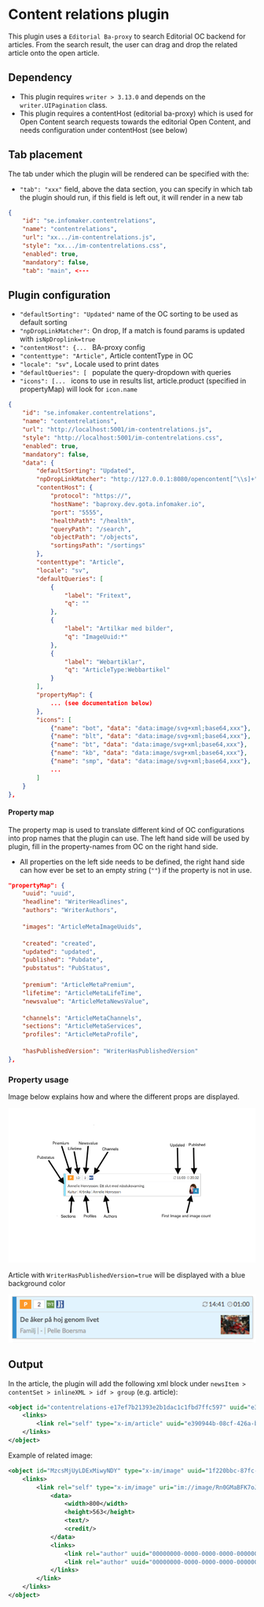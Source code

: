 # Content relations plugin

This plugin uses a `Editorial Ba-proxy` to search Editorial OC backend for articles. From the search result, the
user can drag and drop the related article onto the open article.

## Dependency

- This plugin requires `writer > 3.13.0` and depends on the `writer.UIPagination` class.
- This plugin requires a contentHost (editorial ba-proxy) which is used for Open Content search requests towards the editorial Open Content, and needs configuration under contentHost (see below)

## Tab placement
The tab under which the plugin will be rendered can be specified with the:

- `"tab": "xxx"` field, above the data section, you can specify in which tab the plugin should run, if this field is left out, it will render in a new tab

```json
{
    "id": "se.infomaker.contentrelations",
    "name": "contentrelations",
    "url": "xx.../im-contentrelations.js",
    "style": "xx.../im-contentrelations.css",
    "enabled": true,
    "mandatory": false,
    "tab": "main", <---
```

## Plugin configuration

- `"defaultSorting": "Updated"` name of the OC sorting to be used as default sorting
- `"npDropLinkMatcher":` On drop, If a match is found params is updated with `isNpDroplink=true`
- `"contentHost": {... ` BA-proxy config
- `"contenttype": "Article",` Article contentType in OC
- `"locale": "sv",` Locale used to print dates
- `"defaultQueries": [ ` populate the query-dropdown with queries
- `"icons": [... ` icons to use in results list, article.product (specified in propertyMap) will look for `icon.name`

```json
{
    "id": "se.infomaker.contentrelations",
    "name": "contentrelations",
    "url": "http://localhost:5001/im-contentrelations.js",
    "style": "http://localhost:5001/im-contentrelations.css",
    "enabled": true,
    "mandatory": false,
    "data": {
        "defaultSorting": "Updated",
        "npDropLinkMatcher": "http://127.0.0.1:8080/opencontent[^\\s]+",
        "contentHost": {
            "protocol": "https://",
            "hostName": "baproxy.dev.gota.infomaker.io",
            "port": "5555",
            "healthPath": "/health",
            "queryPath": "/search",
            "objectPath": "/objects",
            "sortingsPath": "/sortings"
        },
        "contenttype": "Article",
        "locale": "sv",
        "defaultQueries": [
            {
                "label": "Fritext",
                "q": ""
            },
            {
                "label": "Artilkar med bilder",
                "q": "ImageUuid:*"
            },
            {
                "label": "Webartiklar",
                "q": "ArticleType:Webbartikel"
            }
        ],
        "propertyMap": {
            ... (see documentation below)
        },
        "icons": [
            {"name": "bot", "data": "data:image/svg+xml;base64,xxx"},
            {"name": "blt", "data": "data:image/svg+xml;base64,xxx"},
            {"name": "bt", "data": "data:image/svg+xml;base64,xxx"},
            {"name": "kb", "data": "data:image/svg+xml;base64,xxx"},
            {"name": "smp", "data": "data:image/svg+xml;base64,xxx"},
            ...
        ]
    }
},
```

#### Property map

The property map is used to translate different kind of OC configurations into prop names that the plugin can use.
The left hand side will be used by plugin, fill in the property-names from OC on the right hand side.

- All properties on the left side needs to be defined, the right hand side can how ever be set to an empty string (`""`) if the property is not in use.

```json
"propertyMap": {
    "uuid": "uuid",
    "headline": "WriterHeadlines",
    "authors": "WriterAuthors",

    "images": "ArticleMetaImageUuids",

    "created": "created",
    "updated": "updated",
    "published": "Pubdate",
    "pubstatus": "PubStatus",

    "premium": "ArticleMetaPremium",
    "lifetime": "ArticleMetaLifeTime",
    "newsvalue": "ArticleMetaNewsValue",

    "channels": "ArticleMetaChannels",
    "sections": "ArticleMetaServices",
    "profiles": "ArticleMetaProfile",

    "hasPublishedVersion": "WriterHasPublishedVersion"
},
```

### Property usage

Image below explains how and where the different props are displayed.

![PropertyMappings](propertymap.png)

Article with `WriterHasPublishedVersion=true` will be displayed with a blue background color

![WriterHasPublishedVersion](haspublishedversion.png)

## Output

In the article, the plugin will add the following xml block under `newsItem > contentSet > inlineXML > idf > group`
(e.g. article):

```xml
<object id="contentrelations-e17ef7b21393e2b1dac1c1fbd7ffc597" uuid="e390944b-08cf-426a-b4bd-ea0b9b28a4dc" title="Test article" type="x-im/link">
    <links>
        <link rel="self" type="x-im/article" uuid="e390944b-08cf-426a-b4bd-ea0b9b28a4dc"/>
    </links>
</object>
```

Example of related image:

```xml
<object id="MzcsMjUyLDExMiwyNDY" type="x-im/image" uuid="1f220bbc-87fc-5b73-ab1a-c474ab71d026">
    <links>
        <link rel="self" type="x-im/image" uri="im://image/Rn0GMaBFK7oJyCTdAhcc0-TmZcI.jpg" uuid="1f220bbc-87fc-5b73-ab1a-c474ab71d026">
            <data>
                <width>800</width>
                <height>563</height>
                <text/>
                <credit/>
            </data>
            <links>
                <link rel="author" uuid="00000000-0000-0000-0000-000000000000" title="Photographer: Jean-Jacques Serol" type="x-im/author"/>
                <link rel="author" uuid="00000000-0000-0000-0000-000000000000" title="Photographer: Jean-Jacques Serol/Pepite Photography" type="x-im/author"/>
            </links>
        </link>
    </links>
</object>
```